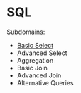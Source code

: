 # SQL

Subdomains:
- [Basic Select](./basic-select)
- Advanced Select
- Aggregation
- Basic Join
- Advanced Join
- Alternative Queries
